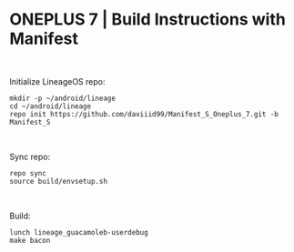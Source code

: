 # ONEPLUS 7 | Build Instructions with Manifest
<br/>

Initialize LineageOS repo:
```
mkdir -p ~/android/lineage
cd ~/android/lineage
repo init https://github.com/daviiid99/Manifest_S_Oneplus_7.git -b Manifest_S
```
<br/>

Sync repo:
```
repo sync
source build/envsetup.sh
```
<br/>

Build:
```
lunch lineage_guacamoleb-userdebug
make bacon
```

<br/>
